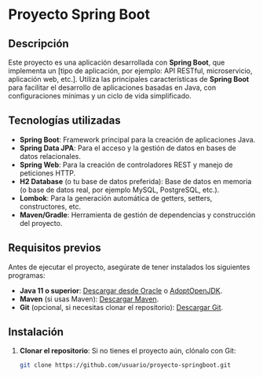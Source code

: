 # Proyecto Spring Boot

## Descripción

Este proyecto es una aplicación desarrollada con **Spring Boot**, que implementa un [tipo de aplicación, por ejemplo: API RESTful, microservicio, aplicación web, etc.]. Utiliza las principales características de **Spring Boot** para facilitar el desarrollo de aplicaciones basadas en Java, con configuraciones mínimas y un ciclo de vida simplificado.

## Tecnologías utilizadas

- **Spring Boot**: Framework principal para la creación de aplicaciones Java.
- **Spring Data JPA**: Para el acceso y la gestión de datos en bases de datos relacionales.
- **Spring Web**: Para la creación de controladores REST y manejo de peticiones HTTP.
- **H2 Database** (o tu base de datos preferida): Base de datos en memoria (o base de datos real, por ejemplo MySQL, PostgreSQL, etc.).
- **Lombok**: Para la generación automática de getters, setters, constructores, etc.
- **Maven/Gradle**: Herramienta de gestión de dependencias y construcción del proyecto.

## Requisitos previos

Antes de ejecutar el proyecto, asegúrate de tener instalados los siguientes programas:

- **Java 11 o superior**: [Descargar desde Oracle](https://www.oracle.com/java/technologies/javase-jdk11-downloads.html) o [AdoptOpenJDK](https://adoptopenjdk.net/).
- **Maven** (si usas Maven): [Descargar Maven](https://maven.apache.org/download.cgi).
- **Git** (opcional, si necesitas clonar el repositorio): [Descargar Git](https://git-scm.com/downloads).

## Instalación

1. **Clonar el repositorio**:
   Si no tienes el proyecto aún, clónalo con Git:

   ```bash
   git clone https://github.com/usuario/proyecto-springboot.git
